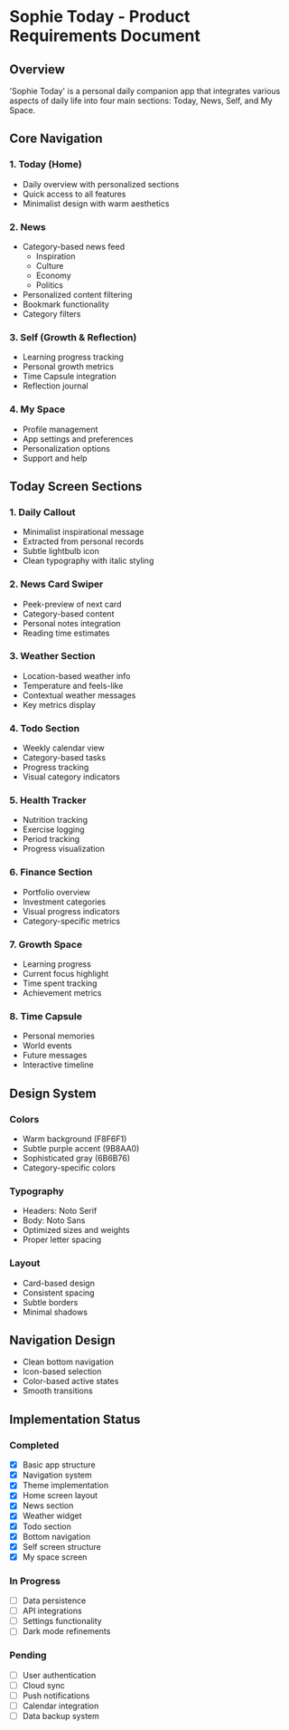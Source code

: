 # Sophie Today - Product Requirements Document

## Overview
'Sophie Today' is a personal daily companion app that integrates various aspects of daily life into four main sections: Today, News, Self, and My Space.

## Core Navigation

### 1. Today (Home)
- Daily overview with personalized sections
- Quick access to all features
- Minimalist design with warm aesthetics

### 2. News
- Category-based news feed
  - Inspiration
  - Culture
  - Economy
  - Politics
- Personalized content filtering
- Bookmark functionality
- Category filters

### 3. Self (Growth & Reflection)
- Learning progress tracking
- Personal growth metrics
- Time Capsule integration
- Reflection journal

### 4. My Space
- Profile management
- App settings and preferences
- Personalization options
- Support and help

## Today Screen Sections

### 1. Daily Callout
- Minimalist inspirational message
- Extracted from personal records
- Subtle lightbulb icon
- Clean typography with italic styling

### 2. News Card Swiper
- Peek-preview of next card
- Category-based content
- Personal notes integration
- Reading time estimates

### 3. Weather Section
- Location-based weather info
- Temperature and feels-like
- Contextual weather messages
- Key metrics display

### 4. Todo Section
- Weekly calendar view
- Category-based tasks
- Progress tracking
- Visual category indicators

### 5. Health Tracker
- Nutrition tracking
- Exercise logging
- Period tracking
- Progress visualization

### 6. Finance Section
- Portfolio overview
- Investment categories
- Visual progress indicators
- Category-specific metrics

### 7. Growth Space
- Learning progress
- Current focus highlight
- Time spent tracking
- Achievement metrics

### 8. Time Capsule
- Personal memories
- World events
- Future messages
- Interactive timeline

## Design System

### Colors
- Warm background (F8F6F1)
- Subtle purple accent (9B8AA0)
- Sophisticated gray (6B6B76)
- Category-specific colors

### Typography
- Headers: Noto Serif
- Body: Noto Sans
- Optimized sizes and weights
- Proper letter spacing

### Layout
- Card-based design
- Consistent spacing
- Subtle borders
- Minimal shadows

## Navigation Design
- Clean bottom navigation
- Icon-based selection
- Color-based active states
- Smooth transitions

## Implementation Status

### Completed
- [x] Basic app structure
- [x] Navigation system
- [x] Theme implementation
- [x] Home screen layout
- [x] News section
- [x] Weather widget
- [x] Todo section
- [x] Bottom navigation
- [x] Self screen structure
- [x] My space screen

### In Progress
- [ ] Data persistence
- [ ] API integrations
- [ ] Settings functionality
- [ ] Dark mode refinements

### Pending
- [ ] User authentication
- [ ] Cloud sync
- [ ] Push notifications
- [ ] Calendar integration
- [ ] Data backup system